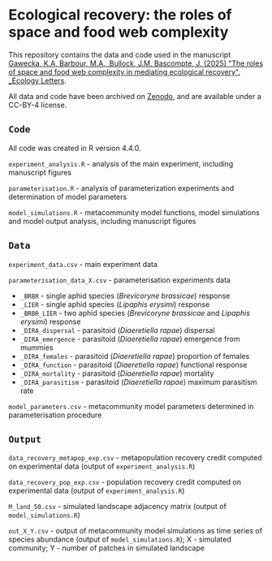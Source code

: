 # Ecological recovery: the roles of space and food web complexity

This repository contains the data and code used in the manuscript [Gawecka, K.A, Barbour, M.A., Bullock, J.M. Bascompte, J. (2025) "The roles of space and food web complexity in mediating ecological recovery". _Ecology Letters](https://www.biorxiv.org/content/10.1101/2025.05.13.653715v1).

All data and code have been archived on [Zenodo](https://zenodo.org/records/17242669), and are available under a CC-BY-4 license.

## `Code`
All code was created in R version 4.4.0.

`experiment_analysis.R` - analysis of the main experiment, including manuscript figures

`parameterisation.R` - analysis of parameterization experiments and determination of model parameters

`model_simulations.R` - metacommunity model functions, model simulations and model output analysis, including manuscript figures

## `Data`

`experiment_data.csv` - main experiment data

`parameterisation_data_X.csv` - parameterisation experiments data
- `_BRBR` - single aphid species (_Brevicoryne brassicae_) response
- `_LIER` - single aphid species (_Lipaphis erysimi_) response
- `_BRBR_LIER` - two aphid species (_Brevicoryne brassicae_ and _Lipaphis erysimi_) response
- `_DIRA_dispersal` - parasitoid (_Diaeretiella rapae_) dispersal
- `_DIRA_emergence` - parasitoid (_Diaeretiella rapae_) emergence from mummies
- `_DIRA_females` - parasitoid (_Diaeretiella rapae_) proportion of females
- `_DIRA_function` - parasitoid (_Diaeretiella rapae_) functional response
- `_DIRA_mortality` - parasitoid (_Diaeretiella rapae_) mortality
- `_DIRA_parasitism` - parasitoid (_Diaeretiella rapae_) maximum parasitism rate

`model_parameters.csv` - metacommunity model parameters determined in parameterisation procedure

## `Output`

`data_recovery_metapop_exp.csv` - metapopulation recovery credit computed on experimental data (output of `experiment_analysis.R`)

`data_recovery_pop_exp.csv` - population recovery credit computed on experimental data (output of `experiment_analysis.R`)

`M_land_50.csv` - simulated landscape adjacency matrix (output of `model_simulations.R`)

`out_X_Y.csv` - output of metacommunity model simulations as time series of species abundance (output of `model_simulations.R`); X - simulated community; Y - number of patches in simulated landscape
